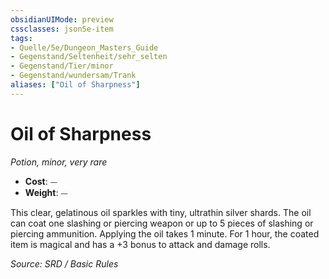 ```yaml
---
obsidianUIMode: preview
cssclasses: json5e-item
tags:
- Quelle/5e/Dungeon_Masters_Guide
- Gegenstand/Seltenheit/sehr_selten
- Gegenstand/Tier/minor
- Gegenstand/wundersam/Trank
aliases: ["Oil of Sharpness"]
---
```

# Oil of Sharpness
*Potion, minor, very rare*  

- **Cost**: ⏤
- **Weight**: ⏤

This clear, gelatinous oil sparkles with tiny, ultrathin silver shards. The oil can coat one slashing or piercing weapon or up to 5 pieces of slashing or piercing ammunition. Applying the oil takes 1 minute. For 1 hour, the coated item is magical and has a +3 bonus to attack and damage rolls.

*Source: SRD / Basic Rules*